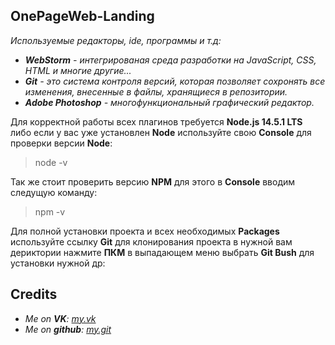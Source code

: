 **__OnePageWeb-Landing__**
---
*Используемые редакторы, ide, программы и т.д:*
* *__WebStorm__ - интегрированая среда разработки на JavaScript, CSS, HTML и многие другие...*
* *__Git__ - это система контроля версий, которая позволяет сохронять все изменения, внесенные в файлы, хранящиеся в репозитории.*
* *__Adobe Photoshop__ - многофункциональный графический редактор.*

Для корректной работы всех плагинов требуется __Node.js 14.5.1 LTS__ либо если у вас уже установлен __Node__ используйте свою __Console__ для проверки версии __Node__:
> node -v

Так же стоит проверить версию __NPM__ для этого в __Console__ вводим следущую команду: 
> npm -v 

Для полной установки проекта и всех необходимых __Packages__ используйте ссылку __Git__ для клонирования проекта в нужной вам дериктории нажмите __ПКМ__ в выпадающем меню выбрать __Git Bush__ для установки нужной др:
> 

**__Credits__**
---
* *Me on __VK__: [my.vk](https://vk.com/brazzz3rs)*
* *Me on __github__: [my.git](https://github.com/nevermore-base)* 
         
